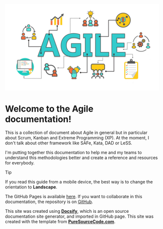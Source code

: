 ![Agile cover](./images/agile-cover-4.png)

# Welcome to the Agile documentation!

This is a collection of document about Agile in general but in particular about Scrum, Kanban and Extreme Programming (XP). At the moment, I don't talk about other framework like SAFe, Kata, DAD or LeSS.

I'm putting together this documentation to help me and my teams to understand this methodologies better and create a reference and resources for everybody.

> [!TIP]
> If you read this guide from a mobile device, the best way is to change the orientation to **Landscape**.

The GitHub Pages is available [here](https://agile.puresourcecode.com/). If you want to collaborate in this documentation, the repository is on [GitHub](https://github.com/erossini/agile).

This site was created using [**Docsify**](https://docsify.js.org), which is an open source documentation site generator, and imported in GitHub page. This site was created with the template from [**PureSourceCode.com**](https://www.puresourcecode.com/).